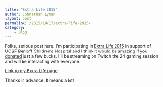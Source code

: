 ```yaml
---
title: "Extra Life 2015"
author: Johnathan Lyman
layout: post
permalink: /2015/10/17/extra-life-2015/
category:
    - Blog
---
```


Folks, serious post here. I’m participating in [Extra Life 2015](http://www.extra-life.org/index.cfm?fuseaction=donorDrive.participant&participantID=176691) in support of UCSF Benioff Children’s Hospital and I think it would be amazing if you [donated](http://www.extra-life.org/index.cfm?fuseaction=donorDrive.participant&participantID=176691) just a few bucks. I’ll be streaming on Twitch the 24 gaming session and will be interacting with everyone.

[Link to my Extra Life page](http://www.extra-life.org/index.cfm?fuseaction=donorDrive.participant&participantID=176691).

Thanks in advance. It means a lot!

